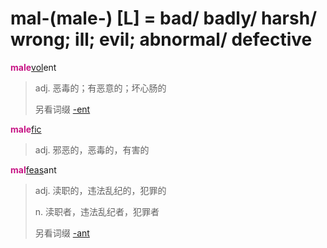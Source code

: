 # mal-(male-) [L] = bad/ badly/ harsh/ wrong; ill; evil; abnormal/ defective

<b style="color: #C71585;">male</b>[vol](_vol_.md)ent
> adj. 恶毒的；有恶意的；坏心肠的
>
> 另看词缀 [-ent](-ent.md)

<b style="color: #C71585;">male</b>[fic](_fic_.md)
> adj. 邪恶的，恶毒的，有害的

<b style="color: #C71585;">mal</b>[feas](_fic_.md)ant
> adj. 渎职的，违法乱纪的，犯罪的
>
> n. 渎职者，违法乱纪者，犯罪者
>
> 另看词缀 [-ant](-ant.md)